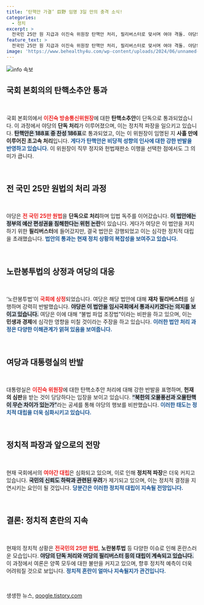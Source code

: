 ```yaml
---
title: ‘탄핵안 가결’ 巨野 임명 3일 만의 충격 소식!
categories:
  - 정치
excerpt: >
  전국민 25만 원 지급과 이진숙 위원장 탄핵안 처리, 필리버스터로 맞서며 여야 격돌. 야당의 입법 독주와 대통령실의 반발이 이어지는 가운데, 정치적 격변 속 민생의 미래는 어떻게 변할까?
feature_text: >
  전국민 25만 원 지급과 이진숙 위원장 탄핵안 처리, 필리버스터로 맞서며 여야 격돌. 야당의 입법 독주와 대통령실의 반발이 이어지는 가운데, 정치적 격변 속 민생의 미래는 어떻게 변할까?
image: 'https://www.behealthy4u.com/wp-content/uploads/2024/06/unnamed-file.png'
---
```


<p><img src="https://www.behealthy4u.com/wp-content/uploads/2024/06/unnamed-file.png" alt="info 속보" /></p>

<h2 data-ke-size="size26">국회 본회의의 탄핵소추안 통과</h2>

<p data-ke-size="size16">&nbsp;</p>

<p>국회 본회의에서 <b><span style="color: #ee2323;">이진숙 방송통신위원장</span></b>에 대한 <b>탄핵소추안</b>이 단독으로 통과되었습니다. 이 과정에서 야당의 <b>단독 처리</b>가 이루어졌으며, 이는 정치적 파장을 일으키고 있습니다. <b><span style="background-color: #21538527;">탄핵안은 188표 중 찬성 186표</span></b>로 통과되었고, 이는 이 위원장이 임명된 지 <b>사흘 만에 이루어진 초고속 처리</b>입니다. <b><span style="color: #1a5490;">게다가 탄핵안은 비당적 성향의 인사에 대한 강한 반발을 반영하고 있습니다.</span></b> 이 위원장이 직무 정지와 헌법재판소 이행을 선택한 점에서도 그 의미가 큽니다.</p>

<p data-ke-size="size16">&nbsp;</p>

<h2 data-ke-size="size26">전 국민 25만 원법의 처리 과정</h2>

<p data-ke-size="size16">&nbsp;</p>

<p>야당은 <b><span style="color: #ee2323;">전 국민 25만 원법</span></b>을 <b>단독으로 처리</b>하며 입법 독주를 이어갔습니다. <b><span style="background-color: #21538527;">이 법안에는 정부의 예산 편성권을 침해한다는 위헌 논란</span></b>이 있습니다. 게다가 여당은 이 법안을 저지하기 위한 <b>필리버스터</b>에 들어갔지만, 결국 법안은 강행되었고 이는 심각한 정치적 대립을 초래했습니다. <b><span style="color: #1a5490;">법안의 통과는 현재 정치 상황의 복잡성을 보여주고 있습니다.</span></b></p>

<p data-ke-size="size16">&nbsp;</p>

<h2 data-ke-size="size26">노란봉투법의 상정과 여당의 대응</h2>

<p data-ke-size="size16">&nbsp;</p>

<p>‘노란봉투법’이 <b><span style="color: #ee2323;">국회에 상정</span></b>되었습니다. 여당은 해당 법안에 대해 <b>재차 필리버스터</b>를 실행하며 강력히 반발했습니다. <b><span style="background-color: #21538527;">야당은 이 법안을 임시국회에서 통과시키겠다는 의지를 보이고 있습니다.</span></b> 여당은 이에 대해 “불법 파업 조장법”이라는 비판을 하고 있으며, 이는 <b>민생과 경제</b>에 심각한 영향을 미칠 것이라는 주장을 하고 있습니다. <b><span style="color: #1a5490;">이러한 법안 처리 과정은 다양한 이해관계가 얽혀 있음을 보여줍니다.</span></b></p>

<p data-ke-size="size16">&nbsp;</p>

<h2 data-ke-size="size26">여당과 대통령실의 반발</h2>

<p data-ke-size="size16">&nbsp;</p>

<p>대통령실은 <b><span style="color: #ee2323;">이진숙 위원장</span></b>에 대한 탄핵소추안 처리에 대해 강한 반발을 표명하며, <b>헌재의 심판</b>을 받는 것이 당당하다는 입장을 보이고 있습니다. <b><span style="background-color: #21538527;">“북한의 오물풍선과 오물탄핵이 무슨 차이가 있는가”</span></b>라는 공세를 통해 야당의 행보를 비판했습니다. <b><span style="color: #1a5490;">이러한 태도는 정치적 대립을 더욱 심화시키고 있습니다.</span></b></p>

<p data-ke-size="size16">&nbsp;</p>

<h2 data-ke-size="size26">정치적 파장과 앞으로의 전망</h2>

<p data-ke-size="size16">&nbsp;</p>

<p>현재 국회에서의 <b><span style="color: #ee2323;">여야간 대립</span></b>은 심화되고 있으며, 이로 인해 <b>정치적 파장</b>은 더욱 커지고 있습니다. <b><span style="background-color: #21538527;">국민의 신뢰도 하락과 관련된 우려</span></b>가 제기되고 있으며, 이는 정치적 결정을 지연시키는 요인이 될 것입니다. <b><span style="color: #1a5490;">당분간은 이러한 정치적 대립이 지속될 전망입니다.</span></b></p>

<p data-ke-size="size16">&nbsp;</p>

<h2 data-ke-size="size26">결론: 정치적 혼란의 지속</h2>

<p data-ke-size="size16">&nbsp;</p>

<p>현재의 정치적 상황은 <b><span style="color: #ee2323;">전국민의 25만 원법</span></b>, <b>노란봉투법</b> 등 다양한 이슈로 인해 혼란스러운 모습입니다. <b><span style="background-color: #21538527;">야당의 단독 처리와 여당의 필리버스터 등의 대립이 계속되고 있습니다.</span></b> 이 과정에서 여론은 양쪽 모두에 대한 불만을 커지고 있으며, 향후 정치적 예측이 더욱 어려워질 것으로 보입니다. <b><span style="color: #1a5490;">정치적 혼란이 얼마나 지속될지가 관건입니다.</span></b></p>

<p data-ke-size="size16">&nbsp;</p>
생생한 뉴스, <a href="https://qoogle.tistory.com" rel="dofollow">qoogle.tistory.com</a>


